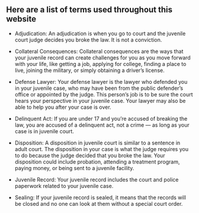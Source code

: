 ## Here are a list of terms used throughout this website

- Adjudication: An adjudication is when you go to court and the juvenile
court judge decides you broke the law. It is not a conviction.

- Collateral Consequences: Collateral consequences are the ways that
your juvenile record can create challenges for you as you move forward
with your life, like getting a job, applying for college, finding a place to
live, joining the military, or simply obtaining a driver’s license.

- Defense Lawyer: Your defense lawyer is the lawyer who defended
you in your juvenile case, who may have been from the public defender’s
office or appointed by the judge. This person’s job is to be sure the court
hears your perspective in your juvenile case. Your lawyer may also be able
to help you after your case is over.

- Delinquent Act: If you are under 17 and you’re accused of breaking
the law, you are accused of a delinquent act, not a crime — as long as
your case is in juvenile court.

- Disposition: A disposition in juvenile court is similar to a sentence in
adult court. The disposition in your case is what the judge requires you
to do because the judge decided that you broke the law. Your disposition
could include probation, attending a treatment program, paying money,
or being sent to a juvenile facility.

- Juvenile Record: Your juvenile record includes the court and police
paperwork related to your juvenile case.

- Sealing: If your juvenile record is sealed, it means that the records will
be closed and no one can look at them without a special court order.
